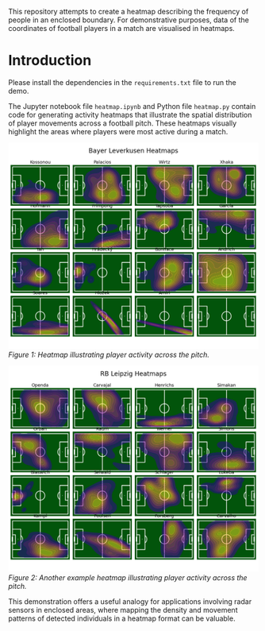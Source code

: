 This repository attempts to create a heatmap describing the frequency of people in an enclosed boundary. For demonstrative purposes, data of the coordinates of football players in a match are visualised in heatmaps. 

# Introduction

Please install the dependencies in the `requirements.txt` file to run the demo.

The Jupyter notebook file `heatmap.ipynb` and Python file `heatmap.py` contain code for generating activity heatmaps that illustrate the spatial distribution of player movements across a football pitch. These heatmaps visually highlight the areas where players were most active during a match.

![Player Heatmap 1](fig/heatmap1.png)
*Figure 1: Heatmap illustrating player activity across the pitch.*

![Player Heatmap 2](fig/heatmap2.png)
*Figure 2: Another example heatmap illustrating player activity across the pitch.*

This demonstration offers a useful analogy for applications involving radar sensors in enclosed areas, where mapping the density and movement patterns of detected individuals in a heatmap format can be valuable.